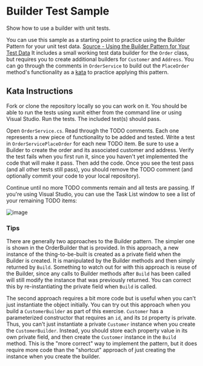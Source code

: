 # Builder Test Sample
Show how to use a builder with unit tests.

You can use this sample as a starting point to practice using the Builder Pattern for your unit test data. [Source - Using the Builder Pattern for Your Test Data](https://ardalis.com/improve-tests-with-the-builder-pattern-for-test-data) It includes a small working test data builder for the `Order` class, but requires you to create additional builders for `Customer` and `Address`. You can go through the comments in `OrderService` to build out the `PlaceOrder` method's functionality as a [kata](https://github.com/ardalis/kata-catalog) to practice applying this pattern.

## Kata Instructions

Fork or clone the repository locally so you can work on it. You should be able to run the tests using xunit either from the command line or using Visual Studio. Run the tests. The included test(s) should pass.

Open `OrderService.cs`. Read through the TODO comments. Each one represents a new piece of functionality to be added and tested. Write a test in `OrderServicePlaceOrder` for each new TODO item. Be sure to use a Builder to create the order and its associated customer and address. Verify the test fails when you first run it, since you haven't yet implemented the code that will make it pass. Then add the code. Once you see the test pass (and all other tests still pass), you should remove the TODO comment (and optionally commit your code to your local repository).

Continue until no more TODO comments remain and all tests are passing. If you're using Visual Studio, you can use the Task List window to see a list of your remaining TODO items:

![image](https://user-images.githubusercontent.com/782127/44723822-1134e000-aa9f-11e8-957a-78bb8abf118c.png)

### Tips

There are generally two approaches to the Builder pattern. The simpler one is shown in the OrderBuilder that is provided. In this approach, a new instance of the thing-to-be-built is created as a private field when the Builder is created. It is manipulated by the Builder methods and then simply returned by `Build`. Something to watch out for with this approach is reuse of the Builder, since any calls to Builder methods after `Build` has been called will still modify the instance that was previously returned. You can correct this by re-instantiating the private field when `Build` is called.

The second approach requires a bit more code but is useful when you can't just instantiate the object initially. You can try out this approach when you build a `CustomerBuilder` as part of this exercise. `Customer` has a parameterized constructor that requires an `id`, and its `Id` property is private. Thus, you can't just instantiate a private `Customer` instance when you create the `CustomerBuilder`. Instead, you should store each property value in its own private field, and then create the `Customer` instance in the `Build` method. This is the "more correct" way to implement the pattern, but it does require more code than the "shortcut" approach of just creating the instance when you create the builder.

